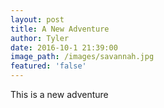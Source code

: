 ```yaml
---
layout: post
title: A New Adventure
author: Tyler
date: 2016-10-1 21:39:00
image_path: /images/savannah.jpg
featured: 'false'
---
```



This is a new adventure
